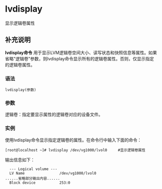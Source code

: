 lvdisplay
===

显示逻辑卷属性

## 补充说明

**lvdisplay命令** 用于显示LVM逻辑卷空间大小、读写状态和快照信息等属性。如果省略"逻辑卷"参数，则lvdisplay命令显示所有的逻辑卷属性。否则，仅显示指定的逻辑卷属性。

### 语法

```shell
lvdisplay(参数)
```

### 参数

逻辑卷：指定要显示属性的逻辑卷对应的设备文件。

### 实例

使用lvdisplay命令显示指定逻辑卷的属性。在命令行中输入下面的命令：

```shell
[root@localhost ~]# lvdisplay /dev/vg1000/lvol0     #显示逻辑卷属性
```

输出信息如下：

```shell
  --- Logical volume ---
  LV Name                /dev/vg1000/lvol0
......省略部分输出内容......
  Block device           253:0
```


<!-- Linux命令行搜索引擎：https://jaywcjlove.github.io/linux-command/ -->